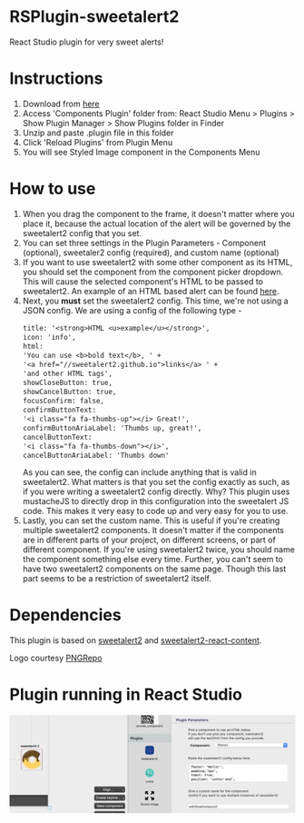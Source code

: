 # RSPlugin-sweetalert2
React Studio plugin for very sweet alerts!

# Instructions
1. Download from [here](https://github.com/automediaAI/RSPlugin-sweetalert2/releases/download/v1.0/sweetalert2.plugin.zip)
2. Access 'Components Plugin' folder from: React Studio Menu > Plugins > Show Plugin Manager > Show Plugins folder in Finder
3. Unzip and paste .plugin file in this folder
4. Click 'Reload Plugins' from Plugin Menu
5. You will see Styled Image component in the Components Menu

# How to use
1. When you drag the component to the frame, it doesn't matter where you place it, because the actual
	location of the alert will be governed by the sweetalert2 config that you set.
2. You can set three settings in the Plugin Parameters - Component (optional), sweetaler2 config (required), and custom name (optional)
3. If you want to use sweetalert2 with some other component as its HTML, you should set the component from the component picker dropdown. This will cause the selected component's HTML to be passed to sweetalert2. An example of an HTML based alert can be found [here](https://sweetalert2.github.io/recipe-gallery/login-form.html).
4. Next, you **must** set the sweetalert2 config. This time, we're not using a JSON config. We are using a config of the following type - 
	```
	title: '<strong>HTML <u>example</u></strong>',
	icon: 'info',
	html:
	'You can use <b>bold text</b>, ' +
	'<a href="//sweetalert2.github.io">links</a> ' +
	'and other HTML tags',
	showCloseButton: true,
	showCancelButton: true,
	focusConfirm: false,
	confirmButtonText:
	'<i class="fa fa-thumbs-up"></i> Great!',
	confirmButtonAriaLabel: 'Thumbs up, great!',
	cancelButtonText:
	'<i class="fa fa-thumbs-down"></i>',
	cancelButtonAriaLabel: 'Thumbs down'
	```
	As you can see, the config can include anything that is valid in sweetalert2. What matters is that you set the config exactly as such, as if you were writing a sweetalert2 config directly. Why? This plugin uses mustacheJS to directly drop in this configuration into the sweetalert JS code. This makes it very easy to code up and very easy for you to use.
5. Lastly, you can set the custom name. This is useful if you're creating multiple sweetalert2 components. It doesn't matter if the components are in different parts of your project, on different screens, or part of different component. If you're using sweetalert2 twice, you should name the component something else every time. Further, you can't seem to have two sweetalert2 components on the same page. Though this last part seems to be a restriction of sweetalert2 itself.

# Dependencies
This plugin is based on [sweetalert2](https://sweetalert2.github.io/) and [sweetalert2-react-content](https://github.com/sweetalert2/sweetalert2-react-content).

Logo courtesy [PNGRepo](https://www.pngrepo.com/svg/54322/donut)

# Plugin running in React Studio
![Plugin running in React Studio](https://raw.githubusercontent.com/automediaAI/RSPlugin-sweetalert2/main/screenshot.png)